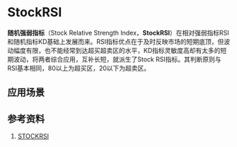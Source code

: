 # StockRSI
**随机强弱指标**（Stock Relative Strength Index，**StockRSI**）在相对强弱指标RSI和随机指标KD基础上发展而来。RSI指标优点在于及时反映市场的短期底顶，但波动幅度有限，也不能经常到达超买超卖区的水平，KD指标灵敏度高却有太多的短期波动，将两者综合应用，互补长短，就派生了Stock RSI指标。其判断原则与RSI基本相同，80以上为超买区，20以下为超卖区。



## 应用场景

## 参考资料
1. [STOCKRSI](http://www.360doc.com/content/11/0318/21/4428846_102401730.shtml)
